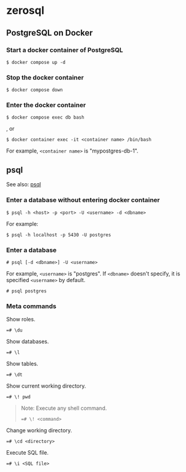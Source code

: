 # zerosql

## PostgreSQL on Docker

### Start a docker container of PostgreSQL

```
$ docker compose up -d
```

### Stop the docker container

```
$ docker compose down
```

### Enter the docker container

```
$ docker compose exec db bash
```

, or

```
$ docker container exec -it <container name> /bin/bash
```

For example, `<container name>` is "mypostgres-db-1".

## psql

See also: [psql](https://www.postgresql.jp/docs/9.4/app-psql.html)

### Enter a database without entering docker container

```
$ psql -h <host> -p <port> -U <username> -d <dbname>
```

For example:

```
$ psql -h localhost -p 5430 -U postgres
```

### Enter a database

```
# psql [-d <dbname>] -U <username>
```

For example, `<username>` is "postgres".
If `<dbname>` doesn't specify, it is specified `<username>` by default.

```
# psql postgres
```

### Meta commands

Show roles.

```
=# \du
```

Show databases.

```
=# \l
```

Show tables.

```
=# \dt
```

Show current working directory.

```
=# \! pwd
```

> Note:
> Execute any shell command.
> ```
> =# \! <command>
> ```

Change working directory.

```
=# \cd <directory>
```

Execute SQL file.

```
=# \i <SQL file>
```
